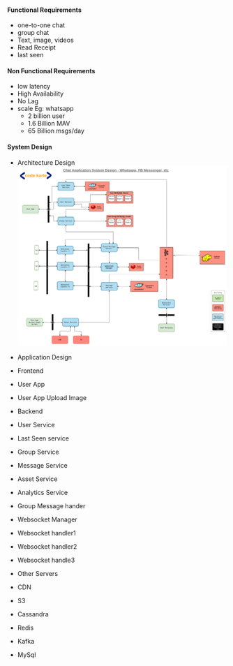
#### Functional Requirements
* one-to-one chat
* group chat
* Text, image, videos
* Read Receipt
* last seen

#### Non Functional Requirements
* low latency
* High Availability
* No Lag
* scale Eg: whatsapp
  * 2 billion user
  * 1.6 Billion MAV
  * 65 Billion msgs/day

#### System Design

* Architecture Design
![Architecture Design](Chat_System_design.png)


* Application Design
* Frontend
 * User App
 * User App Upload Image
* Backend
 * User Service
 * Last Seen service
 * Group Service
 * Message Service
 * Asset Service
 * Analytics Service
 * Group Message hander
 * Websocket Manager
 * Websocket handler1
 * Websocket handler2
 * Websocket handle3

* Other Servers
 * CDN
 * S3
 * Cassandra
 * Redis
 * Kafka
 * MySql

